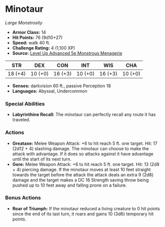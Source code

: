 # Minotaur

*Large* *Monstrosity*

- **Armor Class:** 14
- **Hit Points:** 76 (9d10+27)
- **Speed:** walk 40 ft.
- **Challenge Rating:** 4 (1,100 XP)
- **Source:** [Level Up Advanced 5e Monstrous Menagerie](https://www.levelup5e.com)

| STR | DEX | CON | INT | WIS | CHA |
| --- | --- | --- | --- | --- | --- |
| 18 (+4) | 10 (+0) | 16 (+3) | 10 (+0) | 16 (+3) | 10 (+0) |

- **Senses:** darkvision 60 ft., passive Perception 18
- **Languages:** Abyssal, Undercommon
### Special Abilities
- **Labyrinthine Recall:** The minotaur can perfectly recall any route it has traveled.
### Actions
- **Greataxe:** Melee Weapon Attack: +6 to hit  reach 5 ft.  one target. Hit: 17 (2d12 + 4) slashing damage. The minotaur can choose to make the attack with advantage. If it does so  attacks against it have advantage until the start of its next turn.
- **Gore:** Melee Weapon Attack: +6 to hit  reach 5 ft.  one target. Hit: 13 (2d8 + 4) piercing damage. If the minotaur moves at least 10 feet straight towards the target before the attack  the attack deals an extra 9 (2d8) damage  and the target makes a DC 16 Strength saving throw  being pushed up to 10 feet away and falling prone on a failure.
### Bonus Actions
- **Roar of Triumph:** If the minotaur reduced a living creature to 0 hit points since the end of its last turn, it roars and gains 10 (3d6) temporary hit points.
